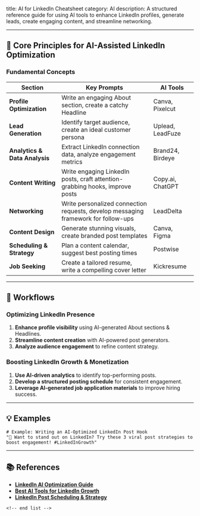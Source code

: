 title: AI for LinkedIn Cheatsheet
category: AI
description: A structured reference guide for using AI tools to enhance LinkedIn profiles, generate leads, create engaging content, and streamline networking.

---

## 🚀 **Core Principles for AI-Assisted LinkedIn Optimization**

### **Fundamental Concepts**

| Section                             | Key Prompts                                                                        | AI Tools         |
| ----------------------------------- | ---------------------------------------------------------------------------------- | ---------------- |
| **Profile Optimization**      | Write an engaging About section, create a catchy Headline                          | Canva, Pixelcut  |
| **Lead Generation**           | Identify target audience, create an ideal customer persona                         | Uplead, LeadFuze |
| **Analytics & Data Analysis** | Extract LinkedIn connection data, analyze engagement metrics                       | Brand24, Birdeye |
| **Content Writing**           | Write engaging LinkedIn posts, craft attention-grabbing hooks, improve posts       | Copy.ai, ChatGPT |
| **Networking**                | Write personalized connection requests, develop messaging framework for follow-ups | LeadDelta        |
| **Content Design**            | Generate stunning visuals, create branded post templates                           | Canva, Figma     |
| **Scheduling & Strategy**     | Plan a content calendar, suggest best posting times                                | Postwise         |
| **Job Seeking**               | Create a tailored resume, write a compelling cover letter                          | Kickresume       |

---

## 🔄 **Workflows**

### **Optimizing LinkedIn Presence**

1. **Enhance profile visibility** using AI-generated About sections & Headlines.
2. **Streamline content creation** with AI-powered post generators.
3. **Analyze audience engagement** to refine content strategy.

### **Boosting LinkedIn Growth & Monetization**

1. **Use AI-driven analytics** to identify top-performing posts.
2. **Develop a structured posting schedule** for consistent engagement.
3. **Leverage AI-generated job application materials** to improve hiring success.

---

## 💡 **Examples**

```plaintext
# Example: Writing an AI-Optimized LinkedIn Post Hook
"🚀 Want to stand out on LinkedIn? Try these 3 viral post strategies to boost engagement! #LinkedInGrowth"  
```

---

## 📚 **References**

- **[LinkedIn AI Optimization Guide](https://www.linkedin.com/pulse/how-use-ai-linkedin-content-strategy-marketing/)**
- **[Best AI Tools for LinkedIn Growth](https://www.socialmediatoday.com/news/top-ai-tools-for-linkedin-marketing/)**
- **[LinkedIn Post Scheduling &amp; Strategy](https://buffer.com/linkedin-post-strategy/)**

```
<!-- end list -->
```